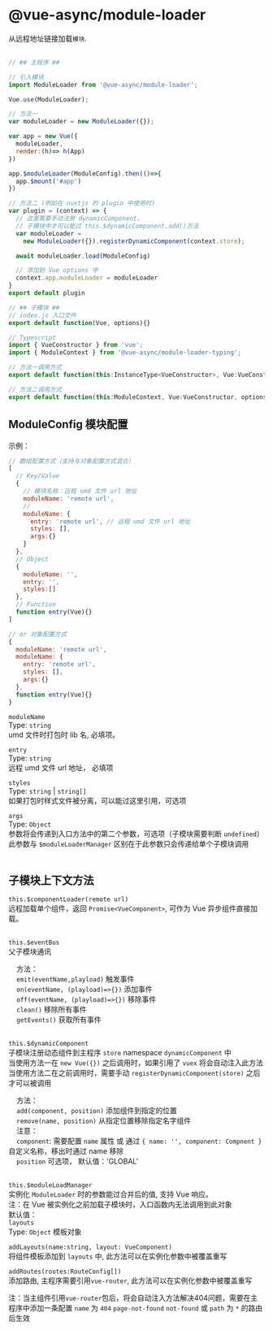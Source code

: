 # @vue-async/module-loader

从远程地址链接加载`模块`.  
<br>

```js
// ## 主程序 ##

// 引入模块
import ModuleLoader from '@vue-async/module-loader';

Vue.use(ModuleLoader);

// 方法一
var moduleLoader = new ModuleLoader({});

var app = new Vue({
  moduleLoader,
  render:(h)=> h(App)
})

app.$moduleLoader(ModuleConfig).then(()=>{
  app.$mount('#app')
})

// 方法二 (例如在 nuxtjs 的 plugin 中使用时)
var plugin = (context) => {
  // 这里需要手动注册 dynamicComponent，
  // 子模块中才可以能过 this.$dynamicComponent.add()方法
  var moduleLoader = 
    new ModuleLoader({}).registerDynamicComponent(context.store);

  await moduleLoader.load(ModuleConfig)

  // 添加到 Vue options 中
  context.app.moduleLoader = moduleLoader
}
export default plugin
```
``` js
// ## 子模块 ##
// index.js 入口文件
export default function(Vue, options){}

// Typescript
import { VueConstructor } from 'vue';
import { ModuleContext } from '@vue-async/module-loader-typing';

// 方法一调用方式
export default function(this:InstanceType<VueConstructor>, Vue:VueConstructor, options: Recode<string, any> ={}){}

// 方法二调用方式
export default function(this:ModuleContext, Vue:VueConstructor, options: Recode<string, any> ={}){}
```

## ModuleConfig 模块配置

示例：
``` js
// 数组配置方式（支持与对象配置方式混合）
[
  // Key/Value
  {
    // 模块名称：远程 umd 文件 url 地址
    moduleName: 'remote url',
    //
    moduleName: {
      entry: 'remote url', // 远程 umd 文件 url 地址
      styles: [],
      args:{}
    }
  },
  // Object
  {
    moduleName: '',
    entry: '',
    styles:[]
  },
  // Function
  function entry(Vue){}
]

// or 对象配置方式
{
  moduleName: 'remote url',
  moduleName: {
    entry: 'remote url',
    styles: [],
    args:{}
  },
  function entry(Vue){}
}
```
`moduleName`  
Type: `string`    
umd 文件时打包时 lib 名, 必填项。


`entry`  
Type: `string`  
远程 umd 文件 url 地址， 必填项

`styles`  
Type: `string` | `string[]`  
如果打包时样式文件被分离，可以能过这里引用，可选项

`args`  
Type: `Object`  
参数将会传递到入口方法中的第二个参数，可选项（子模块需要判断 `undefined`）  
此参数与 `$moduleLoaderManager` 区别在于此参数只会传递给单个子模块调用  
<br>

## 子模块上下文方法 
`this.$componentLoader(remote url)`  
远程加载单个组件，返回 `Promise<VueComponent>`, 可作为 Vue 异步组件直接加载。  
<br>

`this.$eventBus`  
 父子模块通讯  

&nbsp;&nbsp;&nbsp; 方法：  
&nbsp;&nbsp;&nbsp; `emit(eventName,playload)` 触发事件  
&nbsp;&nbsp;&nbsp; `on(eventName, (playload)=>{})` 添加事件  
&nbsp;&nbsp;&nbsp; `off(eventName, (playload)=>{})` 移除事件  
&nbsp;&nbsp;&nbsp; `clean()` 移除所有事件  
&nbsp;&nbsp;&nbsp; `getEvents()` 获取所有事件  
<br>

`this.$dynamicComponent`  
子模块注册动态组件到主程序 `store` namespace `dynamicComponent` 中  
当使用方法一在 `new Vue({})` 之后调用时，如果引用了 `vuex` 将会自动注入此方法  
当使用方法二在之前调用时，需要手动 `registerDynamicComponent(store)` 之后才可以被调用  

&nbsp;&nbsp;&nbsp; 方法：  
&nbsp;&nbsp;&nbsp; `add(component, position)` 添加组件到指定的位置  
&nbsp;&nbsp;&nbsp; `remove(name, position)` 从指定位置移除指定名字组件  
&nbsp;&nbsp;&nbsp; 注意：  
&nbsp;&nbsp;&nbsp; `component`: 需要配置 `name` 属性 或 通过 `{ name: '', component: Compnent }` 自定义名称，移出时通过 name 移除  
&nbsp;&nbsp;&nbsp; `position` 可选项， 默认值：'GLOBAL'  
<br>

`this.$moduleLoadManager`  
实例化 `ModuleLoader` 时的参数能过合并后的值, 支持 Vue 响应。  
注：在 Vue 被实例化之前加载子模块时，入口函数内无法调用到此对象  
默认值：  
`layouts`  
Type: `Object`
模板对象

`addLayouts(name:string, layout: VueComponent)`  
将组件模板添加到 `layouts` 中, 此方法可以在实例化参数中被覆盖重写  

`addRoutes(routes:RouteConfig[])`  
添加路由, 主程序需要引用`vue-router`, 此方法可以在实例化参数中被覆盖重写  

注：当主组件引用`vue-router`包后，将会自动注入方法解决404问题，需要在主程序中添加一条配置 `name` 为 `404` `page-not-found` `not-found` 或 `path` 为 `*` 的路由后生效




